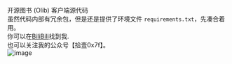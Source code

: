 开源图书 (Olib) 客户端源代码
<br>
虽然代码内部有冗余包，但是还是提供了环境文件 `requirements.txt`，先凑合着用。
<br>
你可以在<a href="https://space.bilibili.com/19276680">BiliBili</a>找到我.
<br>
也可以关注我的公众号【拾壹0x7f】。
<br>
![image](https://github.com/user-attachments/assets/30555bbe-e6a4-40e5-9f81-1bf304464ba5)
